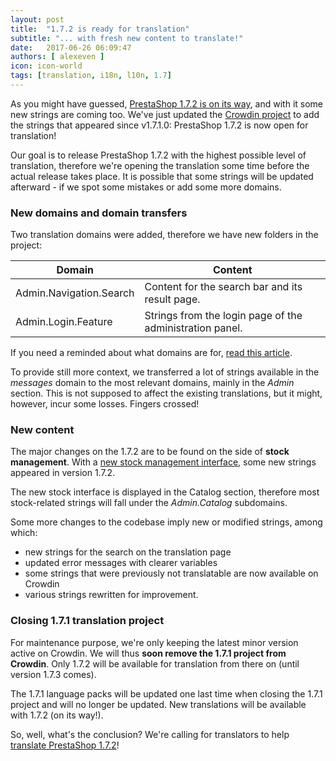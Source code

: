 ```yaml
---
layout: post
title:  "1.7.2 is ready for translation"
subtitle: "... with fresh new content to translate!"
date:   2017-06-26 06:09:47
authors: [ alexeven ]
icon: icon-world
tags: [translation, i18n, l10n, 1.7]
---
```


As you might have guessed, [PrestaShop 1.7.2 is on its way](http://build.prestashop.com/news/announcing-our-2017-release-schedule/), and with it some new strings are coming too. We've just updated the [Crowdin project](https://crowdin.com/project/prestashop-official) to add the strings that appeared since v1.7.1.0: PrestaShop 1.7.2 is now open for translation!

Our goal is to release PrestaShop 1.7.2 with the highest possible level of translation, therefore we're opening the translation some time before the actual release takes place.
It is possible that some strings will be updated afterward - if we spot some mistakes or add some more domains.

### New domains and domain transfers

Two translation domains were added, therefore we have new folders in the project:

| Domain | Content |
| ---------- | -------- |
| Admin.Navigation.Search | Content for the search bar and its result page. |
| Admin.Login.Feature | Strings from the login page of the administration panel. |

If you need a reminded about what domains are for, [read this article](http://build.prestashop.com/news/new-translation-system-prestashop-17/).

To provide still more context, we transferred a lot of strings available in the *messages* domain to the most relevant domains, mainly in the *Admin* section. This is not supposed to affect the existing translations, but it might, however, incur some losses. Fingers crossed!

### New content

The major changes on the 1.7.2 are to be found on the side of **stock management**. With a [new stock management interface](http://build.prestashop.com/news/stock-management-in-prestashop-1-7-part-2/), some new strings appeared in version 1.7.2.

The new stock interface is displayed in the Catalog section, therefore most stock-related strings will fall under the *Admin.Catalog* subdomains.

Some more changes to the codebase imply new or modified strings, among which:

* new strings for the search on the translation page
* updated error messages with clearer variables
* some strings that were previously not translatable are now available on Crowdin
* various strings rewritten for improvement.


### Closing 1.7.1 translation project

For maintenance purpose, we're only keeping the latest minor version active on Crowdin. We will thus **soon remove the 1.7.1 project from Crowdin**. Only 1.7.2 will be available for translation from there on (until version 1.7.3 comes).

The 1.7.1 language packs will be updated one last time when closing the 1.7.1 project and will no longer be updated. New translations will be available with 1.7.2 (on its way!).


So, well, what's the conclusion? We're calling for translators to help [translate PrestaShop 1.7.2](https://crowdin.com/project/prestashop-official)!

